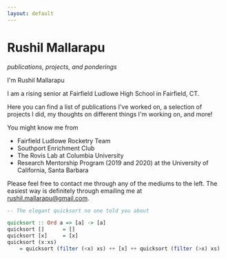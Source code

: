 ```yaml
---
layout: default
---
```


# Rushil Mallarapu

_publications, projects, and ponderings_

I'm Rushil Mallarapu

I am a rising senior at Fairfield Ludlowe High School in Fairfield, CT.

Here you can find a list of publications I've worked on, a selection of projects I did, my thoughts on different things I'm working on, and more!

You might know me from

- Fairfield Ludlowe Rocketry Team
- Southport Enrichment Club
- The Rovis Lab at Columbia University
- Research Mentorship Program (2019 and 2020) at the University of California, Santa Barbara

Please feel free to contact me through any of the mediums to the left. The easiest way is definitely through emailing me at [rushil.mallarapu@gmail.com](mailto:rushil.mallarapu@gmail.com).

```haskell
-- The elegant quicksort no one told you about

quicksort :: Ord a => [a] -> [a]
quicksort []      = []
quicksort [x]     = [x]
quicksort (x:xs)  
    = quicksort (filter (<x) xs) ++ [x] ++ quicksort (filter (>x) xs)
```
